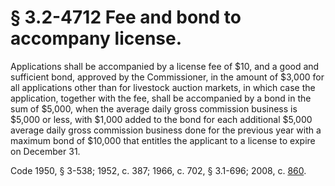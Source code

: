 # § 3.2-4712 Fee and bond to accompany license.

<p>Applications shall be accompanied by a license fee of $10, and a good and sufficient bond, approved by the Commissioner, in the amount of $3,000 for all applications other than for livestock auction markets, in which case the application, together with the fee, shall be accompanied by a bond in the sum of $5,000, when the average daily gross commission business is $5,000 or less, with $1,000 added to the bond for each additional $5,000 average daily gross commission business done for the previous year with a maximum bond of $10,000 that entitles the applicant to a license to expire on December 31.</p><p>Code 1950, § 3-538; 1952, c. 387; 1966, c. 702, § 3.1-696; 2008, c. <a href='http://lis.virginia.gov/cgi-bin/legp604.exe?081+ful+CHAP0860'>860</a>.</p>